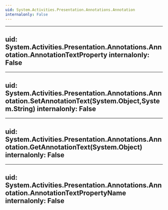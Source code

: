 ```yaml
---
uid: System.Activities.Presentation.Annotations.Annotation
internalonly: False
---
```


---
uid: System.Activities.Presentation.Annotations.Annotation.AnnotationTextProperty
internalonly: False
---

---
uid: System.Activities.Presentation.Annotations.Annotation.SetAnnotationText(System.Object,System.String)
internalonly: False
---

---
uid: System.Activities.Presentation.Annotations.Annotation.GetAnnotationText(System.Object)
internalonly: False
---

---
uid: System.Activities.Presentation.Annotations.Annotation.AnnotationTextPropertyName
internalonly: False
---
